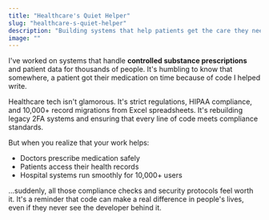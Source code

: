 ```yaml
---
title: "Healthcare's Quiet Helper"
slug: "healthcare-s-quiet-helper"
description: "Building systems that help patients get the care they need"
image: ""
---
```


I've worked on systems that handle **controlled substance prescriptions** and patient data for thousands of people. It's humbling to know that somewhere, a patient got their medication on time because of code I helped write.

Healthcare tech isn't glamorous. It's strict regulations, HIPAA compliance, and 10,000+ record migrations from Excel spreadsheets. It's rebuilding legacy 2FA systems and ensuring that every line of code meets compliance standards.

But when you realize that your work helps:

- Doctors prescribe medication safely
- Patients access their health records
- Hospital systems run smoothly for 10,000+ users

...suddenly, all those compliance checks and security protocols feel worth it. It's a reminder that code can make a real difference in people's lives, even if they never see the developer behind it.
